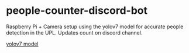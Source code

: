 # people-counter-discord-bot
Raspberry Pi + Camera setup using the yolov7 model for accurate people detection in the UPL.
Updates count on discord channel.

[yolov7 model](https://github.com/WongKinYiu/yolov7)
